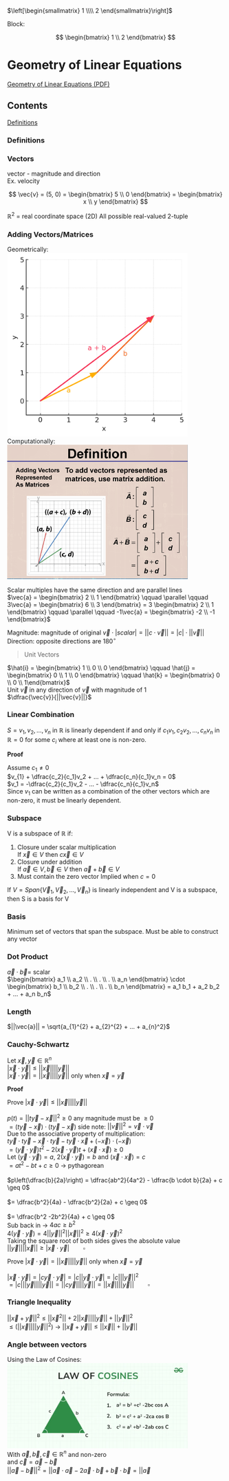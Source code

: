 
$\left[\begin{smallmatrix} 1 \\\\ 2 \end{smallmatrix}\right]$

Block:

$$
\begin{bmatrix} 1 \\ 2 \end{bmatrix}
$$





# Geometry of Linear Equations
[Geometry of Linear Equations (PDF)](PDFs/Geometry%20of%20Linear%20Equations.pdf)

## Contents

[Definitions](#Definitions)<br>


### Definitions

### Vectors

vector - magnitude and direction<br>
Ex. velocity


$$
\vec{v} = (5, 0) =
\begin{bmatrix} 5 \\ 0 \end{bmatrix}
= \begin{bmatrix} x \\ y \end{bmatrix}
$$

$\mathbb{R}^2$ = real coordinate space (2D) All possible real-valued 2-tuple

### Adding Vectors/Matrices

Geometrically:<br>
<img src="Images/vector_addition.png" width="420"><br>
Computationally:<br>
<img src="Images/AddingMatrix.png" width="420"><br>

Scalar multiples have the same direction and are parallel lines<br>
$\vec{a} = \begin{bmatrix} 2 \\ 1 \end{bmatrix} \qquad \parallel \qquad 3\vec{a} = \begin{bmatrix} 6 \\ 3 \end{bmatrix} = 3 \begin{bmatrix} 2 \\ 1 \end{bmatrix} \qquad \parallel \qquad -1\vec{a} = \begin{bmatrix} -2 \\ -1 \end{bmatrix}$

Magnitude: magnitude of original $\vec{v} \cdot |{scalar}| = ||c\cdot \vec{v}|| = |c| \cdot ||\vec{v}||$<br>
Direction: opposite directions are 180$^{\circ}$

> Unit Vectors

$\hat{i} = \begin{bmatrix} 1 \\ 0 \\ 0 \end{bmatrix} \qquad \hat{j} = \begin{bmatrix} 0 \\ 1 \\ 0 \end{bmatrix} \qquad \hat{k} = \begin{bmatrix} 0 \\ 0 \\ 1\end{bmatrix}$<br>
Unit $\vec{v}$ in any direction of $\vec{v}$ with magnitude of 1<br>
$\dfrac{\vec{v}}{||\vec{v}||}$

### Linear Combination

$S = v_{1}, v_{2}, ..., v_{n}$ in $\mathbb{R}$ is linearly dependent if and only if $c_{1} v_{1}, c_{2} v_{2}, ..., c_{n}v_{n}$ in $\mathbb{R} = 0$ for some $c_{i}$ where at least one is non-zero.

**Proof**

Assume $c_1 \neq 0$<br>
$v_{1} + \dfrac{c_2}{c_1}v_2 + ... + \dfrac{c_n}{c_1}v_n = 0$<br>
$v_1 = -\dfrac{c_2}{c_1}v_2 - ... - \dfrac{c_n}{c_1}v_n$<br>
Since $v_1$ can be written as a combination of the other vectors which are non-zero, it must be linearly dependent.

### Subspace

V is a subspace of $\mathbb{R}$ if:
1. Closure under scalar multiplication<br>
If $\vec{x} \in V$ then $c\vec{x} \in V$ 
2. Closure under addition<br>
If $\vec{a} \in V, \vec{b} \in V$ then $\vec{a} + \vec{b} \in V$
3. Must contain the zero vector
Implied when $c=0$

If $V = Span \{\vec{V}_{1}, \vec{V}_{2}, ..., \vec{V}_{n}\}$ is linearly independent and V is a subspace, then S is a basis for V<br>

### Basis

Minimum set of vectors that span the subspace. Must be able to construct any vector 

### Dot Product

$\vec{a} \cdot \vec{b} =$ scalar<br>
$\begin{bmatrix} a_1 \\ a_2 \\ . \\ . \\ . \\ a_n \end{bmatrix} \cdot \begin{bmatrix} b_1 \\ b_2 \\ . \\ . \\ . \\ b_n \end{bmatrix} = a_1 b_1 + a_2 b_2 + ... + a_n b_n$<br>

### Length

$||\vec{a}|| = \sqrt{a_{1}^{2} + a_{2}^{2} + ... + a_{n}^2}$

### Cauchy-Schwartz

Let $\vec{x}, \vec{y} \in \mathbb{R}^{n}$<br>
$|\vec{x} \cdot \vec{y}| \leq ||\vec{x}||||\vec{y}||$<br>
$|\vec{x} \cdot \vec{y}| = ||\vec{x}||||\vec{y}||$ only when $\vec{x} = \vec{y}$<br>

**Proof**

Prove $|\vec{x} \cdot \vec{y}| \leq ||\vec{x}||||\vec{y}||$<br>
<br>
$p(t) = || t\vec{y} - \vec{x}||^2 \geq 0$ any magnitude must be $\geq 0$<br>
$= (t\vec{y} - \vec{x}) \cdot (t\vec{y} - \vec{x})$ side note: $||\vec{v}||^2 = \vec{v} \cdot \vec{v}$<br>
Due to the associative property of multiplication:<br>
$t\vec{y} \cdot t\vec{y} - \vec{x} \cdot t\vec{y} - t\vec{y} \cdot \vec{x} + (-\vec{x}) \cdot (-\vec{x})$<br>
$=(\vec{y} \cdot \vec{y})t^2 - 2(\vec{x} \cdot \vec{y})t + (\vec{x} \cdot \vec{x}) \geq 0$<br>
Let $(\vec{y} \cdot \vec{y}) = a$, $2(\vec{x} \cdot \vec{y}) = b$ and $(\vec{x} \cdot \vec{x}) = c$ <br>
$= at^2 -bt +c \geq 0$ -> pythagorean<br>
<br>
$p\left(\dfrac{b}{2a}\right) = \dfrac{ab^2}{4a^2} - \dfrac{b \cdot b}{2a} + c \geq 0$<br>
<br>
$= \dfrac{b^2}{4a} - \dfrac{b^2}{2a} + c \geq 0$ <br>
<br>
$= \dfrac{b^2 -2b^2}{4a} + c \geq 0$<br>
Sub back in -> $4ac \geq b^2$<br>
$4(\vec{y} \cdot \vec{y}) = 4||\vec{y}||^2 ||\vec{x}||^2 \geq 4(\vec{x} \cdot \vec{y})^2$<br>
Taking the square root of both sides gives the absolute value<br>
$||\vec{y}||||\vec{x}|| \geq |\vec{x} \cdot \vec{y}| \qquad \square$

Prove $|\vec{x} \cdot \vec{y}| = ||\vec{x}||||\vec{y}||$ only when $\vec{x} = \vec{y}$<br>
<br>
$|\vec{x} \cdot \vec{y}| = |c\vec{y} \cdot \vec{y}| = |c||\vec{y} \cdot \vec{y}| = |c|||\vec{y}||^2$<br>
$=|c|||\vec{y}||||\vec{y}|| = ||c\vec{y}||||\vec{y}|| = ||\vec{x}||||\vec{y}|| \qquad \square$<br>

### Triangle Inequality

$|| \vec{x} + \vec{y} ||^2 \leq || \vec{x}^2 || + 2 || \vec{x} || || \vec{y} || + || \vec{y} ||^2$<br>
$\leq (|| \vec{x} || ||\vec{y}||^2)$
-> $||\vec{x} + \vec{y}|| \leq ||\vec{x}|| + ||\vec{y}||$

### Angle between vectors

Using the Law of Cosines:<br>
<img src="Images/Law-of-Cosines.webp" width="420"><br>
With $\vec{a}, \vec{b}, \vec{c} \in \mathbb{R}^n$ and non-zero<br>
and $\vec{c} = \vec{a} - \vec{b}$<br>
$||\vec{a} - \vec{b} || ^2 = ||\vec{a} \cdot \vec{a} - 2\vec{a} \cdot \vec{b} + \vec{b} \cdot \vec{b} = ||\vec{a}$